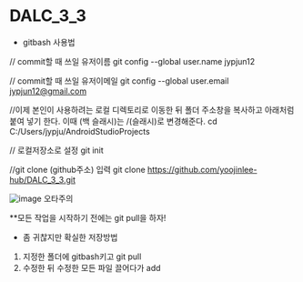 # DALC_3_3
* gitbash 사용법

// commit할 때 쓰일 유저이름
git config --global user.name jypjun12

// commit할 때 쓰일 유저이메일
git config --global user.email jypjun12@gmail.com

//이제 본인이 사용하려는 로컬 디렉토리로 이동한 뒤 폴더 주소창을 복사하고 아래처럼 붙여 넣기 한다. 이때 \(백 슬래시)는 /(슬래시)로 변경해준다.
cd C:/Users/jypju/AndroidStudioProjects

// 로컬저장소로 설정
git init

//git clone (github주소) 입력
git clone https://github.com/yoojinlee-hub/DALC_3_3.git

![image](https://user-images.githubusercontent.com/80568037/183271327-f57d60e8-b6cc-4d9b-bc3d-7059dba4fcf0.png)
오타주의

**모든 작업을 시작하기 전에는 git pull을 하자!


* 좀 귀찮지만 확실한 저장방법
1. 지정한 폴더에 gitbash키고 git pull
2. 수정한 뒤 수정한 모든 파일 끌어다가 add
